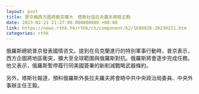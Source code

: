 ```yaml
---
layout: post
title: 普京稱西方圖將衝突擴大　塔斯社指拉夫羅夫將晤王毅
date: 2023-02-21 21:27:00.000000000 +08:00
link: https://news.rthk.hk/rthk/ch/component/k2/1688826-20230221.htm
categories: rthk
---
```


俄羅斯總統普京發表國情咨文。提到在烏克蘭進行的特別軍事行動時，普京表示，西方企圖將地區衝突，擴大至全球範圍與俄羅斯對抗。俄羅斯將會逐步完成任務。他又表示，俄羅斯暫停履行同美國簽署的新削減戰略武器條約。

另外，塔斯社報道，預料俄羅斯外長拉夫羅夫將會晤中共中央政治局委員、中央外事辦主任王毅。
